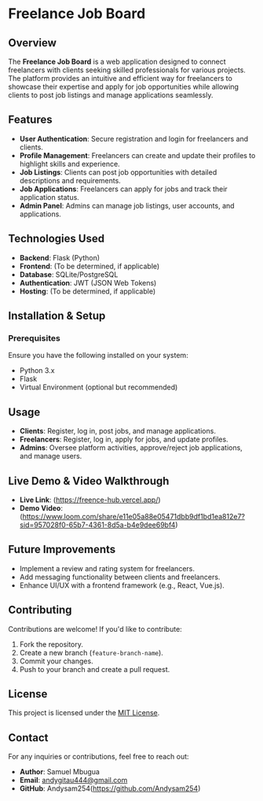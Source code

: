 # Freelance Job Board

## Overview
The **Freelance Job Board** is a web application designed to connect freelancers with clients seeking skilled professionals for various projects. The platform provides an intuitive and efficient way for freelancers to showcase their expertise and apply for job opportunities while allowing clients to post job listings and manage applications seamlessly.

## Features
- **User Authentication**: Secure registration and login for freelancers and clients.
- **Profile Management**: Freelancers can create and update their profiles to highlight skills and experience.
- **Job Listings**: Clients can post job opportunities with detailed descriptions and requirements.
- **Job Applications**: Freelancers can apply for jobs and track their application status.
- **Admin Panel**: Admins can manage job listings, user accounts, and applications.

## Technologies Used
- **Backend**: Flask (Python)
- **Frontend**: (To be determined, if applicable)
- **Database**: SQLite/PostgreSQL
- **Authentication**: JWT (JSON Web Tokens)
- **Hosting**: (To be determined, if applicable)

## Installation & Setup
### Prerequisites
Ensure you have the following installed on your system:
- Python 3.x
- Flask
- Virtual Environment (optional but recommended)

## Usage
- **Clients**: Register, log in, post jobs, and manage applications.
- **Freelancers**: Register, log in, apply for jobs, and update profiles.
- **Admins**: Oversee platform activities, approve/reject job applications, and manage users.

## Live Demo & Video Walkthrough
- **Live Link**: (https://freence-hub.vercel.app/)
- **Demo Video**:(https://www.loom.com/share/e11e05a88e05471dbb9df1bd1ea812e7?sid=957028f0-65b7-4361-8d5a-b4e9dee69bf4)

## Future Improvements
- Implement a review and rating system for freelancers.
- Add messaging functionality between clients and freelancers.
- Enhance UI/UX with a frontend framework (e.g., React, Vue.js).

## Contributing
Contributions are welcome! If you'd like to contribute:
1. Fork the repository.
2. Create a new branch (`feature-branch-name`).
3. Commit your changes.
4. Push to your branch and create a pull request.

## License
This project is licensed under the [MIT License](LICENSE).

## Contact
For any inquiries or contributions, feel free to reach out:
- **Author**: Samuel Mbugua
- **Email**: andygitau444@gmail.com
- **GitHub**: Andysam254(https://github.com/Andysam254)
